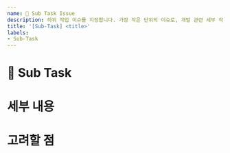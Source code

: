 ```yaml
---
name: 📙 Sub Task Issue
description: 하위 작업 이슈를 지정합니다. 가장 작은 단위의 이슈로, 개발 관련 세부 작업을 포함합니다.
title: '[Sub-Task] <title>'
labels:
- Sub-Task
---
```


# 📙 Sub Task
<!-- 
    해당 섹션에서는 하위 작업의 개요를 작성합니다
    1~2 줄 내외로 간략하게 작성해주세요
-->

# 세부 내용
<!-- 
    해당 섹션에서는 하위 작업에 대한 전반적인 설명을 작성합니다.
    세부 요구사항 등은 해당 섹션에서는 해당 하위 작업에 대한 포괄적인 내용을 작성합니다.
-->

# 고려할 점
<!-- 
    해당 섹션에서는 하위 작업을 진행하면서 고려해야 할 사항을 작성합니다.
    없다면 해당 섹션을 삭제해주세요.
-->
